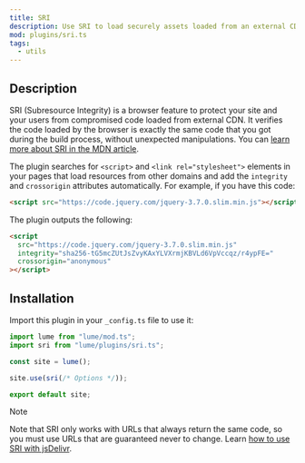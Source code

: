 ```yaml
---
title: SRI
description: Use SRI to load securely assets loaded from an external CDN.
mod: plugins/sri.ts
tags:
  - utils
---
```


## Description

<abbr>SRI</abbr> (Subresource Integrity) is a browser feature to protect your
site and your users from compromised code loaded from external CDN. It verifies
the code loaded by the browser is exactly the same code that you got during the
build process, without unexpected manipulations. You can
[learn more about SRI in the MDN article](https://developer.mozilla.org/en-US/blog/securing-cdn-using-sri-why-how/).

The plugin searches for `<script>` and `<link rel="stylesheet">` elements in
your pages that load resources from other domains and add the `integrity` and
`crossorigin` attributes automatically. For example, if you have this code:

```html
<script src="https://code.jquery.com/jquery-3.7.0.slim.min.js"></script>
```

The plugin outputs the following:

```html
<script
  src="https://code.jquery.com/jquery-3.7.0.slim.min.js"
  integrity="sha256-tG5mcZUtJsZvyKAxYLVXrmjKBVLd6VpVccqz/r4ypFE="
  crossorigin="anonymous"
></script>
```

## Installation

Import this plugin in your `_config.ts` file to use it:

```js
import lume from "lume/mod.ts";
import sri from "lume/plugins/sri.ts";

const site = lume();

site.use(sri(/* Options */));

export default site;
```

> [!note]
>
> Note that SRI only works with URLs that always return the same code, so you
> must use URLs that are guaranteed never to change. Learn
> [how to use SRI with jsDelivr](https://www.jsdelivr.com/using-sri-with-dynamic-files).
